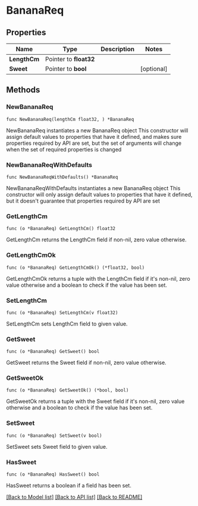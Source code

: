 # BananaReq

## Properties

Name | Type | Description | Notes
------------ | ------------- | ------------- | -------------
**LengthCm** | Pointer to **float32** |  | 
**Sweet** | Pointer to **bool** |  | [optional] 

## Methods

### NewBananaReq

`func NewBananaReq(lengthCm float32, ) *BananaReq`

NewBananaReq instantiates a new BananaReq object
This constructor will assign default values to properties that have it defined,
and makes sure properties required by API are set, but the set of arguments
will change when the set of required properties is changed

### NewBananaReqWithDefaults

`func NewBananaReqWithDefaults() *BananaReq`

NewBananaReqWithDefaults instantiates a new BananaReq object
This constructor will only assign default values to properties that have it defined,
but it doesn't guarantee that properties required by API are set

### GetLengthCm

`func (o *BananaReq) GetLengthCm() float32`

GetLengthCm returns the LengthCm field if non-nil, zero value otherwise.

### GetLengthCmOk

`func (o *BananaReq) GetLengthCmOk() (*float32, bool)`

GetLengthCmOk returns a tuple with the LengthCm field if it's non-nil, zero value otherwise
and a boolean to check if the value has been set.

### SetLengthCm

`func (o *BananaReq) SetLengthCm(v float32)`

SetLengthCm sets LengthCm field to given value.


### GetSweet

`func (o *BananaReq) GetSweet() bool`

GetSweet returns the Sweet field if non-nil, zero value otherwise.

### GetSweetOk

`func (o *BananaReq) GetSweetOk() (*bool, bool)`

GetSweetOk returns a tuple with the Sweet field if it's non-nil, zero value otherwise
and a boolean to check if the value has been set.

### SetSweet

`func (o *BananaReq) SetSweet(v bool)`

SetSweet sets Sweet field to given value.

### HasSweet

`func (o *BananaReq) HasSweet() bool`

HasSweet returns a boolean if a field has been set.


[[Back to Model list]](../README.md#documentation-for-models) [[Back to API list]](../README.md#documentation-for-api-endpoints) [[Back to README]](../README.md)


